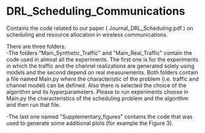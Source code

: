 # DRL_Scheduling_Communications
Contains the code related to our paper ( Journal_DRL_Scheduling.pdf  ) on scheduling and resource allocation in wireless communications.

There are three folders.\
-The folders "Main_Synthetic_Traffic" and "Main_Real_Traffic" contain the code used in almost all the experiments. The first one is for the experiments in which the traffic and the channel realizations are generated solely using models and the second depend on real measurements. Both folders contain a file named Main.py where the characteristic of the problem (i.e. traffic and channel model) can be defined. Also there is selected the choice of the algorithm and its hyperparameters. Please to run experiments choose in Main.py the characteristics of the scheduling problem and the algorithm and then run that file.

-The last one named "Supplementary_figures" contains the code that was used to generate some additional plots (for example the Figure 3).
